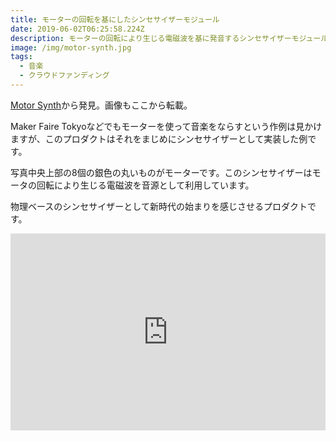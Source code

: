 ```yaml
---
title: モーターの回転を基にしたシンセサイザーモジュール
date: 2019-06-02T06:25:58.224Z
description: モーターの回転により生じる電磁波を基に発音するシンセサイザーモジュールを紹介します。
image: /img/motor-synth.jpg
tags:
  - 音楽
  - クラウドファンディング
---
```

[Motor Synth](https://www.indiegogo.com/projects/motor-synth)から発見。画像もここから転載。

Maker Faire Tokyoなどでもモーターを使って音楽をならすという作例は見かけますが、このプロダクトはそれをまじめにシンセサイザーとして実装した例です。

写真中央上部の8個の銀色の丸いものがモーターです。このシンセサイザーはモータの回転により生じる電磁波を音源として利用しています。

物理ベースのシンセサイザーとして新時代の始まりを感じさせるプロダクトです。

<iframe width="100%" height="315" src="https://www.youtube.com/embed/qj9IV5bWTPQ" frameborder="0" allow="accelerometer; autoplay; encrypted-media; gyroscope; picture-in-picture" allowfullscreen></iframe>
